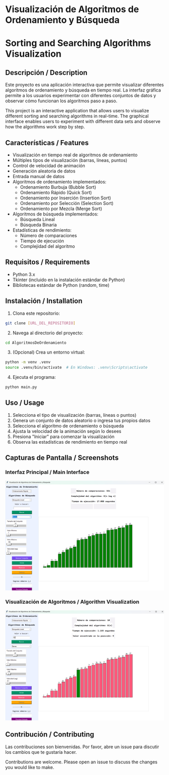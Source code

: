 
# Visualización de Algoritmos de Ordenamiento y Búsqueda

# Sorting and Searching Algorithms Visualization

## Descripción / Description

Este proyecto es una aplicación interactiva que permite visualizar diferentes algoritmos de ordenamiento y búsqueda en tiempo real. La interfaz gráfica permite a los usuarios experimentar con diferentes conjuntos de datos y observar cómo funcionan los algoritmos paso a paso.

This project is an interactive application that allows users to visualize different sorting and searching algorithms in real-time. The graphical interface enables users to experiment with different data sets and observe how the algorithms work step by step.

## Características / Features

- Visualización en tiempo real de algoritmos de ordenamiento
- Múltiples tipos de visualización (barras, líneas, puntos)
- Control de velocidad de animación
- Generación aleatoria de datos
- Entrada manual de datos
- Algoritmos de ordenamiento implementados:
  - Ordenamiento Burbuja (Bubble Sort)
  - Ordenamiento Rápido (Quick Sort)
  - Ordenamiento por Inserción (Insertion Sort)
  - Ordenamiento por Selección (Selection Sort)
  - Ordenamiento por Mezcla (Merge Sort)
- Algoritmos de búsqueda implementados:
  - Búsqueda Lineal
  - Búsqueda Binaria
- Estadísticas de rendimiento:
  - Número de comparaciones
  - Tiempo de ejecución
  - Complejidad del algoritmo

## Requisitos / Requirements

- Python 3.x
- Tkinter (incluido en la instalación estándar de Python)
- Bibliotecas estándar de Python (random, time)

## Instalación / Installation

1. Clona este repositorio:
```bash
git clone [URL_DEL_REPOSITORIO]
```

2. Navega al directorio del proyecto:
```bash
cd AlgoritmosDeOrdenamiento
```

3. (Opcional) Crea un entorno virtual:
```bash
python -m venv .venv
source .venv/bin/activate  # En Windows: .venv\Scripts\activate
```

4. Ejecuta el programa:
```bash
python main.py
```

## Uso / Usage

1. Selecciona el tipo de visualización (barras, líneas o puntos)
2. Genera un conjunto de datos aleatorio o ingresa tus propios datos
3. Selecciona el algoritmo de ordenamiento o búsqueda
4. Ajusta la velocidad de la animación según lo desees
5. Presiona "Iniciar" para comenzar la visualización
6. Observa las estadísticas de rendimiento en tiempo real

## Capturas de Pantalla / Screenshots

### Interfaz Principal / Main Interface
![Interfaz Principal](images/1.png)

### Visualización de Algoritmos / Algorithm Visualization
![Visualización de Algoritmos](images/2.png)

## Contribución / Contributing

Las contribuciones son bienvenidas. Por favor, abre un issue para discutir los cambios que te gustaría hacer.

Contributions are welcome. Please open an issue to discuss the changes you would like to make.
